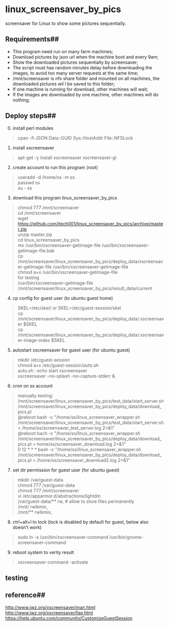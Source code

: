 linux_screensaver_by_pics
=========================

screensaver for Linux to show some pictures sequentially.  


## Requirements##
* This program need run on many farm machines;
* Download pictures by json url when the machine boot and every 9am;
* Show the downloaded pictures sequentially by screensaver;
* The script must has random minutes delay before downloading the images, to avoid too many server requests at the same time;
* /mnt/screensaver is nfs share folder and mounted on all machines, the downloaded pictures wil l be saved to this folder;
* If one machine is running for download, other machines will wait;
* If the images are downloaded by one machine, other machines will do nothing;


## Deploy steps##  
0. install perl modules 
>cpan -fi JSON Data::GUID Sys::HostAddr File::NFSLock   

1. install xscreensaver
>apt-get -y install xscreensaver xscreensaver-gl  

2. create account to run this program (root)
>useradd -d /home/ss -m ss  
passwd ss  
su - ss  

3. download this program linux_screensaver_by_pics
>chmod 777 /mnt/screensaver  
cd /mnt/screensaver  
wget https://github.com/itech001/linux_screensaver_by_pics/archive/master.zip  
unzip master.zip  
cd linux_screensaver_by_pics  
mv /usr/bin/xscreensaver-getimage-file /usr/bin/xscreensaver-getimage-file.bak  
cp  /mnt/screensaver/linux_screensaver_by_pics/deploy_data/xscreensaver-getimage-file /usr/bin/xscreensaver-getimage-file  
chmod a+x /usr/bin/xscreensaver-getimage-file  
for testing  
/usr/bin/xscreensaver-getimage-file /mnt/screensaver/linux_screensaver_by_pics/result_data/current  

4. cp config  for guest user (to ubuntu guest home)
>SKEL=/etc/skel/  or SKEL=/etc/guest-session/skel    
cp /mnt/screensaver/linux_screensaver_by_pics/deploy_data/.xscreensaver $SKEL  
cp /mnt/screensaver/linux_screensaver_by_pics/deploy_data/.xscreensaver-image-index $SKEL  

5. autostart xscreensaver for guest user (for ubuntu guest)
>mkdir /etc/guest-session  
chmod a+x /etc/guest-session/auto.sh  
auto.sh : 
echo start xscreensaver  
xscreensaver -no-splash -no-capture-stderr & 

6. cron on ss account 
>manually testing:  
/mnt/screensaver/linux_screensaver_by_pics/test_data/start_server.sh  
/mnt/screensaver/linux_screensaver_by_pics/deploy_data/download_pics.pl  
@reboot bash -c "/home/ss/linux_screensaver_wrapper.sh /mnt/screensaver/linux_screensaver_by_pics/test_data/start_server.sh > /home/ss/screensaver_test_server.log 2>&1"  
@reboot bach -c "/home/ss/linux_screensaver_wrapper.sh /mnt/screensaver/linux_screensaver_by_pics/deploy_data/download_pics.pl > home/ss/screensaver_download.log 2>&1"  
0 12 * * * bash -c "/home/ss/linux_screensaver_wrapper.sh /mnt/screensaver/linux_screensaver_by_pics/deploy_data/download_pics.pl > /home/ss/screensaver_download2.log 2>&1"   

7. set dir permission for guest user (for ubuntu guest) 
>mkdir /var/guest-data  
chmod 777 /var/guest-data  
chmod 777 /mnt/screensaver  
vi /etc/apparmor.d/abstractions/lightdm  
  /var/guest-data/** rw, # allow to store files permanently  
  /mnt/ rwlkmix,  
  /mnt/** rwlkmix,  


8. ctrl+alt+l to lock (lock is disabled by default for guest, below also doesn't work)
>sudo ln -s /usr/bin/xscreensaver-command /usr/bin/gnome-screensaver-command  

9. reboot system to verity result
>xscreensaver-command -activate  

## testing ##

## reference##
http://www.jwz.org/xscreensaver/man.html
http://www.jwz.org/xscreensaver/faq.html  
https://help.ubuntu.com/community/CustomizeGuestSession
